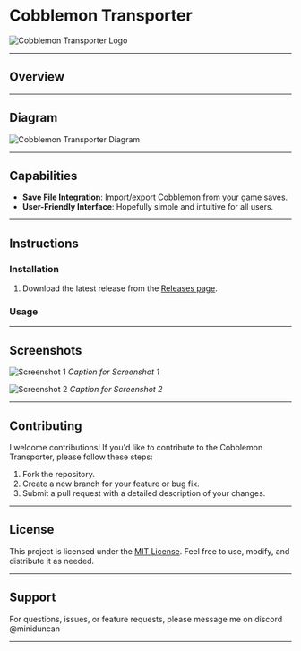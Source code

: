 # Cobblemon Transporter

![Cobblemon Transporter Logo](path/to/your/logo.png) <!-- Replace with the path to your logo -->



---

## Overview



---

## Diagram

![Cobblemon Transporter Diagram](path/to/your/diagram.png) <!-- Replace with the path to your diagram -->

---

## Capabilities

- **Save File Integration**: Import/export Cobblemon from your game saves.
- **User-Friendly Interface**: Hopefully simple and intuitive for all users.

---

## Instructions

### Installation
1. Download the latest release from the [Releases page](#).

### Usage

---

## Screenshots

![Screenshot 1](path/to/screenshot1.png) <!-- Replace with the path to your screenshot -->
*Caption for Screenshot 1*

![Screenshot 2](path/to/screenshot2.png) <!-- Replace with the path to your screenshot -->
*Caption for Screenshot 2*

---

## Contributing

I welcome contributions! If you'd like to contribute to the Cobblemon Transporter, please follow these steps:
1. Fork the repository.
2. Create a new branch for your feature or bug fix.
3. Submit a pull request with a detailed description of your changes.

---

## License

This project is licensed under the [MIT License](LICENSE). Feel free to use, modify, and distribute it as needed.

---

## Support

For questions, issues, or feature requests, please message me on discord @miniduncan

---
